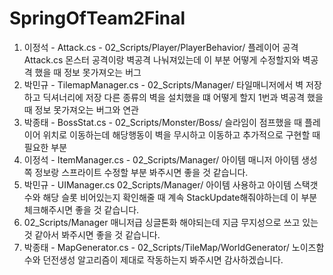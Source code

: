 # SpringOfTeam2Final
 
1. 이정석 -  Attack.cs - 02_Scripts/Player/PlayerBehavior/ 플레이어 공격 Attack.cs 몬스터 공격이랑 벽공격 나눠져있는데 이 부분 어떻게 수정할지와 벽공격 했을 때 정보 못가져오는 버그
2. 박민규 -  TilemapManager.cs - 02_Scripts/Manager/ 타일매니저에서 벽 저장하고 딕셔너리에 저장 다른 종류의 벽을 설치했을 떄 어떻게 할지 1번과 벽공격 했을 때 정보 못가져오는 버그와 연관
3. 박종태 - BossStat.cs - 02_Scripts/Monster/Boss/ 슬라임이 점프했을 때 플레이어 위치로 이동하는데 해당행동이 벽을 무시하고 이동하고 추가적으로 구현할 때 필요한 부분
4. 이정석 - ItemManager.cs - 02_Scripts/Manager/   아이템 매니저 아이템 생성쪽 정보랑 스프라이트 수정할 부분 봐주시면 좋을 것 같습니다.
5. 박민규 - UIManager.cs 02_Scripts/Manager/ 아이템 사용하고 아이템 스택갯수와 해당 슬롯 비어있는지 확인해줄 때 계속 StackUpdate해줘야하는데 이 부분 체크해주시면 좋을 것 같습니다.
6. 02_Scripts/Manager 매니저급 싱글톤화 해야되는데 지금 무지성으로 쓰고 있는 것 같아서 봐주시면 좋을 것 같습니다.
7. 박종태 - MapGenerator.cs - 02_Scripts/TileMap/WorldGenerator/ 노이즈함수와 던전생성 알고리즘이 제대로 작동하는지 봐주시면 감사하겠습니다.
